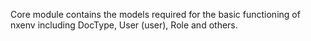 Core module contains the models required for the basic functioning of nxenv including DocType, User (user), Role and others.
